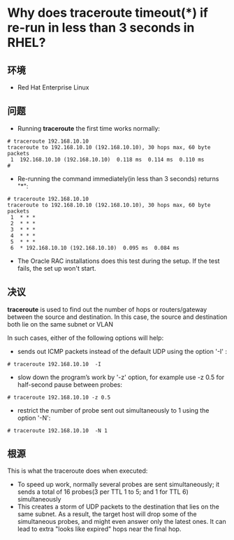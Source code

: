 
#  Why does traceroute timeout(*) if re-run in less than 3 seconds in RHEL?

## 环境

- Red Hat Enterprise Linux

## 问题

- Running **traceroute** the first time works normally:
```
# traceroute 192.168.10.10 
traceroute to 192.168.10.10 (192.168.10.10), 30 hops max, 60 byte packets
 1  192.168.10.10 (192.168.10.10)  0.118 ms  0.114 ms  0.110 ms
# 
```

- Re-running the command immediately(in less than 3 seconds) returns "*":

```
# traceroute 192.168.10.10 
traceroute to 192.168.10.10 (192.168.10.10), 30 hops max, 60 byte packets
 1  * * *
 2  * * *
 3  * * *
 4  * * *
 5  * * *
 6  * 192.168.10.10 (192.168.10.10)  0.095 ms  0.084 ms
```

- The Oracle RAC installations does this test during the setup. If the test fails, the set up won't start.

## 决议

**traceroute** is used to find out the number of hops or routers/gateway between the source and destination. In this case, the source and destination both lie on the same subnet or VLAN

In such cases, either of the following options will help:

- sends out ICMP packets instead of the default UDP using the option '-I' :

```
# traceroute 192.168.10.10  -I
```

- slow down the program’s work by '-z' option, for example use -z 0.5 for half-second pause between probes:

```
# traceroute 192.168.10.10 -z 0.5
```

- restrict the number of probe sent out simultaneously to 1 using the option '-N':

```
# traceroute 192.168.10.10  -N 1
```

## 根源

This is what the traceroute does when executed:

- To speed up work, normally several probes are sent simultaneously; it sends a total of 16 probes(3 per TTL 1 to 5; and 1 for TTL 6) simultaneously
- This creates a storm of UDP packets to the destination that lies on the same subnet. As a result, the target host will drop some of the simultaneous probes, and might even answer only the latest ones. It can lead to extra "looks like expired" hops near the final hop.